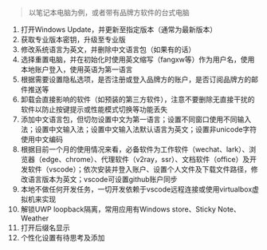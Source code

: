 > 以笔记本电脑为例，或者带有品牌方软件的台式电脑
1. 打开Windows Update，并更新至指定版本（通常为最新版本）
2. 获取专业版本密钥，升级至专业版
3. 修改系统语言为英文，并删除中文语言包（如果有的话）
4. 选择重置电脑，并在初始化时使用英文缩写（fangxw等）作为用户名，使用本地账户登入，使用英语为第一语言
5. 根据需要设置隐私选项，是否注册或登入品牌方的账户，是否订阅品牌方的邮件推送等
6. 卸载会直接影响的软件（如预装的第三方软件），注意不要删除无直接干扰的软件以防止按键提示或性能模式切换等功能丢失
7. 添加中文语言包，但切勿设置中文为第一语言；设置不同窗口使用不同输入法；设置中文输入法；设置中文输入法默认语言为英文；设置非unicode字符使用中文编码
8. 根据目前一个月的使用情况来看，必备软件为工作软件（wechat、lark）、浏览器（edge、chrome）、代理软件（v2ray，ssr）、文档软件（office）及开发软件（vscode）；依次安装并登入账户、设置个人文件及下载文件路径，修改语言版本为英文；vscode可设置github账户同步
9. 本地不做任何开发任务，一切开发依赖于vscode远程连接或使用virtualbox虚拟机来实现
10. 解锁UWP loopback隔离，常用应用有Windows store、Sticky Note、Weather
11. 打开后缀名显示
12. 个性化设置有待思考及添加